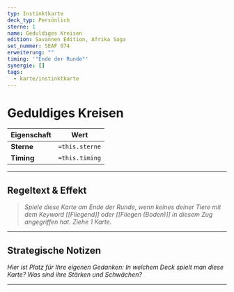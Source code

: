 ```yaml
---
typ: Instinktkarte
deck_typ: Persönlich
sterne: 1
name: Geduldiges Kreisen
edition: Savannen Edition, Afrika Saga
set_nummer: SEAF 074
erweiterung: ""
timing: '"Ende der Runde"'
synergie: []
tags:
  - karte/instinktkarte
---
```


# Geduldiges Kreisen

| Eigenschaft | Wert |
|---|---|
| **Sterne** | `=this.sterne` |
| **Timing** | `=this.timing` |

---
## Regeltext & Effekt

> *Spiele diese Karte am Ende der Runde, wenn keines deiner Tiere mit dem Keyword [[Fliegend]] oder [[Fliegen (Boden)]] in diesem Zug angegriffen hat. Ziehe 1 Karte.*

---
## Strategische Notizen

*Hier ist Platz für Ihre eigenen Gedanken: In welchem Deck spielt man diese Karte? Was sind ihre Stärken und Schwächen?*

---
